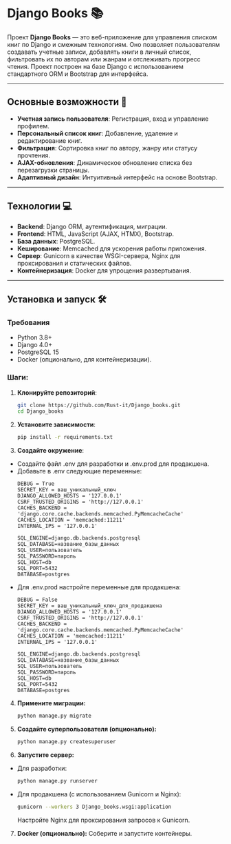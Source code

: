 # Django Books 📚

Проект **Django Books** — это веб-приложение для управления списком книг по Django и смежным технологиям. Оно позволяет пользователям создавать учетные записи, добавлять книги в личный список, фильтровать их по авторам или жанрам и отслеживать прогресс чтения. Проект построен на базе Django с использованием стандартного ORM и Bootstrap для интерфейса.

---

## Основные возможности 🌟
- **Учетная запись пользователя**: Регистрация, вход и управление профилем.
- **Персональный список книг**: Добавление, удаление и редактирование книг.
- **Фильтрация**: Сортировка книг по автору, жанру или статусу прочтения.
- **AJAX-обновления**: Динамическое обновление списка без перезагрузки страницы.
- **Адаптивный дизайн**: Интуитивный интерфейс на основе Bootstrap.

---

## Технологии 💻
- **Backend**: Django ORM, аутентификация, миграции.
- **Frontend**: HTML, JavaScript (AJAX, HTMX), Bootstrap.
- **База данных**: PostgreSQL.
- **Кеширование**: Memcached для ускорения работы приложения.
- **Сервер**: Gunicorn в качестве WSGI-сервера, Nginx для проксирования и статических файлов.
- **Контейнеризация**: Docker для упрощения развертывания.

---

## Установка и запуск 🛠️

### Требования
- Python 3.8+
- Django 4.0+
- PostgreSQL 15
- Docker (опционально, для контейнеризации).

### Шаги:
1. **Клонируйте репозиторий**:
   ```bash
   git clone https://github.com/Rust-it/Django_books.git
   cd Django_books
   ```
2. **Установите зависимости**:
   ```bash
   pip install -r requirements.txt
   ```
3. **Создайте окружение**:
* Создайте файл .env для разработки и .env.prod для продакшена.
* Добавьте в .env следующие переменные:
   ```env
   DEBUG = True
   SECRET_KEY = ваш_уникальный_ключ
   DJANGO_ALLOWED_HOSTS = '127.0.0.1'
   CSRF_TRUSTED_ORIGINS = 'http://127.0.0.1'
   CACHES_BACKEND = 'django.core.cache.backends.memcached.PyMemcacheCache'
   CACHES_LOCATION = 'memcached:11211'
   INTERNAL_IPS = '127.0.0.1'

   SQL_ENGINE=django.db.backends.postgresql
   SQL_DATABASE=название_базы_данных
   SQL_USER=пользователь
   SQL_PASSWORD=пароль
   SQL_HOST=db
   SQL_PORT=5432
   DATABASE=postgres
   ```
* Для .env.prod настройте переменные для продакшена:
   ```env
   DEBUG = False
   SECRET_KEY = ваш_уникальный_ключ_для_продакшена
   DJANGO_ALLOWED_HOSTS = '127.0.0.1'
   CSRF_TRUSTED_ORIGINS = 'http://127.0.0.1'
   CACHES_BACKEND = 'django.core.cache.backends.memcached.PyMemcacheCache'
   CACHES_LOCATION = 'memcached:11211'
   INTERNAL_IPS = '127.0.0.1'

   SQL_ENGINE=django.db.backends.postgresql
   SQL_DATABASE=название_базы_данных
   SQL_USER=пользователь
   SQL_PASSWORD=пароль
   SQL_HOST=db
   SQL_PORT=5432
   DATABASE=postgres
   ```
4. **Примените миграции:**
   ```bash
   python manage.py migrate
   ```
5. **Создайте суперпользователя (опционально):**
   ```bash
   python manage.py createsuperuser
   ```
6. **Запустите сервер:**
* Для разработки:
   ```bash
   python manage.py runserver
   ```
* Для продакшена (с использованием Gunicorn и Nginx):
   ```bash
   gunicorn --workers 3 Django_books.wsgi:application
   ```
   Настройте Nginx для проксирования запросов к Gunicorn.
7. **Docker (опционально):**
Соберите и запустите контейнеры.